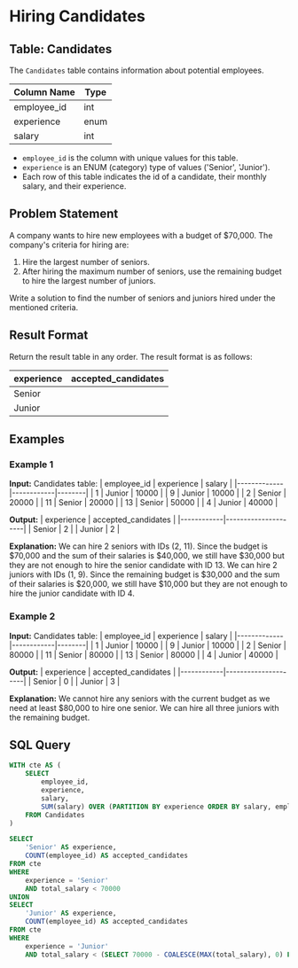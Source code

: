 # Hiring Candidates

## Table: Candidates

The `Candidates` table contains information about potential employees.

| Column Name  | Type  |
|--------------|-------|
| employee_id  | int   |
| experience   | enum  |
| salary       | int   |

- `employee_id` is the column with unique values for this table.
- `experience` is an ENUM (category) type of values ('Senior', 'Junior').
- Each row of this table indicates the id of a candidate, their monthly salary, and their experience.

## Problem Statement

A company wants to hire new employees with a budget of $70,000. The company's criteria for hiring are:

1. Hire the largest number of seniors.
2. After hiring the maximum number of seniors, use the remaining budget to hire the largest number of juniors.

Write a solution to find the number of seniors and juniors hired under the mentioned criteria.

## Result Format

Return the result table in any order. The result format is as follows:

| experience | accepted_candidates |
|------------|---------------------|
| Senior     | <number>            |
| Junior     | <number>            |

## Examples

### Example 1

**Input:**
Candidates table:
| employee_id | experience | salary |
|-------------|------------|--------|
| 1           | Junior     | 10000  |
| 9           | Junior     | 10000  |
| 2           | Senior     | 20000  |
| 11          | Senior     | 20000  |
| 13          | Senior     | 50000  |
| 4           | Junior     | 40000  |

**Output:**
| experience | accepted_candidates |
|------------|---------------------|
| Senior     | 2                   |
| Junior     | 2                   |

**Explanation:** 
We can hire 2 seniors with IDs (2, 11). Since the budget is $70,000 and the sum of their salaries is $40,000, we still have $30,000 but they are not enough to hire the senior candidate with ID 13. We can hire 2 juniors with IDs (1, 9). Since the remaining budget is $30,000 and the sum of their salaries is $20,000, we still have $10,000 but they are not enough to hire the junior candidate with ID 4.

### Example 2

**Input:**
Candidates table:
| employee_id | experience | salary |
|-------------|------------|--------|
| 1           | Junior     | 10000  |
| 9           | Junior     | 10000  |
| 2           | Senior     | 80000  |
| 11          | Senior     | 80000  |
| 13          | Senior     | 80000  |
| 4           | Junior     | 40000  |

**Output:**
| experience | accepted_candidates |
|------------|---------------------|
| Senior     | 0                   |
| Junior     | 3                   |

**Explanation:** 
We cannot hire any seniors with the current budget as we need at least $80,000 to hire one senior. We can hire all three juniors with the remaining budget.

## SQL Query

```sql
WITH cte AS (
    SELECT
        employee_id,
        experience,
        salary,
        SUM(salary) OVER (PARTITION BY experience ORDER BY salary, employee_id ASC) AS total_salary
    FROM Candidates
)

SELECT
    'Senior' AS experience,
    COUNT(employee_id) AS accepted_candidates
FROM cte
WHERE
    experience = 'Senior'
    AND total_salary < 70000
UNION
SELECT
    'Junior' AS experience,
    COUNT(employee_id) AS accepted_candidates
FROM cte
WHERE
    experience = 'Junior'
    AND total_salary < (SELECT 70000 - COALESCE(MAX(total_salary), 0) FROM cte WHERE experience = 'Senior' AND total_salary < 70000);
```

